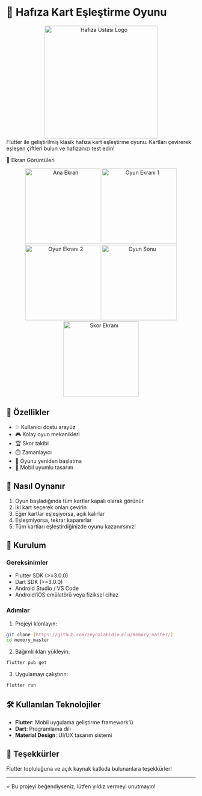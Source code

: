 
# 🧠 Hafıza Kart Eşleştirme Oyunu
<div align="center">
  <img src="https://github.com/user-attachments/assets/6bb11459-b60c-4c49-8a20-a0369a6fb700" alt="Hafıza Ustası Logo" width="300"/>
</div>
Flutter ile geliştirilmiş klasik hafıza kart eşleştirme oyunu. Kartları çevirerek eşleşen çiftleri bulun ve hafızanızı test edin!

📸 Ekran Görüntüleri
<div align="center">
  <img src="https://github.com/user-attachments/assets/08de7642-4f82-4619-8229-436d070a66ec" alt="Ana Ekran" width="200"/>
  <img src="https://github.com/user-attachments/assets/e55415f2-6d22-467a-99e5-dd92c852a667" alt="Oyun Ekranı 1" width="200"/>
  <img src="https://github.com/user-attachments/assets/69391dd5-bd0e-4edf-8223-5232b9f99ce5" alt="Oyun Ekranı 2" width="200"/>
  <img src="https://github.com/user-attachments/assets/c7ea0ca8-2dad-400c-a6cd-fa51c8414b7b" alt="Oyun Sonu" width="200"/>
  <img src="https://github.com/user-attachments/assets/f3721815-172f-4a1f-a7dd-9203e7e2450e" alt="Skor Ekranı" width="200"/>
</div>

## 📱 Özellikler

- ✨ Kullanıcı dostu arayüz
- 🎮 Kolay oyun mekanikleri
- 🏆 Skor takibi
- ⏱️ Zamanlayıcı
- 🔄 Oyunu yeniden başlatma
- 📱 Mobil uyumlu tasarım

## 🎯 Nasıl Oynanır

1. Oyun başladığında tüm kartlar kapalı olarak görünür
2. İki kart seçerek onları çevirin
3. Eğer kartlar eşleşiyorsa, açık kalırlar
4. Eşleşmiyorsa, tekrar kapanırlar
5. Tüm kartları eşleştirdiğinizde oyunu kazanırsınız!

## 🚀 Kurulum

### Gereksinimler
- Flutter SDK (>=3.0.0)
- Dart SDK (>=3.0.0)
- Android Studio / VS Code
- Android/iOS emülatörü veya fiziksel cihaz

### Adımlar

1. Projeyi klonlayın:
```bash
git clone [https://github.com/zeynalabidinunlu/memory_master/]
cd memory_master
```

2. Bağımlılıkları yükleyin:
```bash
flutter pub get
```

3. Uygulamayı çalıştırın:
```bash
flutter run
```

## 🛠️ Kullanılan Teknolojiler

- **Flutter**: Mobil uygulama geliştirme framework'ü
- **Dart**: Programlama dili
- **Material Design**: UI/UX tasarım sistemi


## 🙏 Teşekkürler

Flutter topluluğuna ve açık kaynak katkıda bulunanlara teşekkürler!

---

⭐ Bu projeyi beğendiyseniz, lütfen yıldız vermeyi unutmayın!
